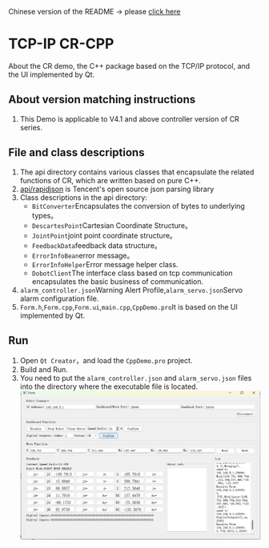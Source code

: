 Chinese version of the README -> please [click here](./README.md)

# TCP-IP CR-CPP
About the CR demo, the C++ package based on the TCP/IP protocol, and the UI implemented by Qt.

## About version matching instructions
1. This Demo is applicable to V4.1 and above controller version of CR series.

## File and class descriptions
1. The api directory contains various classes that encapsulate the related functions of CR, which are written based on pure C++.
2. [api/rapidjson](https://github.com/Tencent/rapidjson) is Tencent's open source json parsing library
3. Class descriptions in the api directory:
    - `BitConverter`Encapsulates the conversion of bytes to underlying types。
    - `DescartesPoint`Cartesian Coordinate Structure。
    - `JointPoint`joint point coordinate structure。
    - `FeedbackData`feedback data structure。
    - `ErrorInfoBean`error message。
    - `ErrorInfoHelper`Error message helper class.
    - `DobotClient`The interface class based on tcp communication encapsulates the basic business of communication.
4. `alarm_controller.json`Warning Alert Profile,`alarm_servo.json`Servo alarm configuration file.
5. `Form.h`,`Form.cpp`,`Form.ui`,`main.cpp`,`CppDemo.pro`It is based on the UI implemented by Qt.

##  Run
1. Open `Qt Creator`，and load the `CppDemo.pro` project.
2. Build and Run.
3. You need to put the `alarm_controller.json` and `alarm_servo.json` files into the directory where the executable file is located.
![CppDemo](./image.png)
